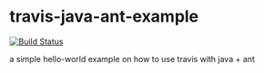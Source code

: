 travis-java-ant-example
=======================
[![Build Status](https://travis-ci.com/TKUIM/travis-java-ant-example.png?branch=master)](https://travis-ci.com/TKUIM/travis-java-ant-example)

a simple hello-world example on how to use travis with java + ant
